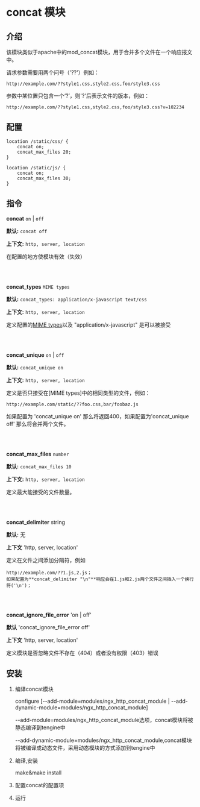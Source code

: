# concat 模块

## 介绍

该模块类似于apache中的mod_concat模块，用于合并多个文件在一个响应报文中。

请求参数需要用两个问号（'??'）例如：

    http://example.com/??style1.css,style2.css,foo/style3.css
    
参数中某位置只包含一个‘?’，则'?'后表示文件的版本，例如：

    http://example.com/??style1.css,style2.css,foo/style3.css?v=102234

## 配置

    location /static/css/ {
        concat on;
        concat_max_files 20;
    }
    
    location /static/js/ {
        concat on;
        concat_max_files 30;
    }

## 指令

**concat** `on` | `off`

**默认:** `concat off`

**上下文:** `http, server, location` 
     
在配置的地方使模块有效（失效）

<br/>
<br/>

**concat_types** `MIME types`

**默认:** `concat_types: application/x-javascript text/css`

**上下文:** `http, server, location`

定义配置的[MIME types](http://en.wikipedia.org/wiki/MIME_type)以及 "application/x-javascript" 是可以被接受

<br/>
<br/>

**concat_unique** `on` | `off`

**默认:** `concat_unique on`

**上下文:** `http, server, location`

定义是否只接受在[MIME types]中的相同类型的文件，例如：

    http://example.com/static/??foo.css,bar/foobaz.js
如果配置为 'concat_unique on' 那么将返回400，如果配置为'concat_unique off'
那么将合并两个文件。

<br/>
<br/>

**concat\_max\_files** `number`

**默认:** `concat_max_files 10`
                
**上下文:** `http, server, location`

定义最大能接受的文件数量。

<br/>
<br/>

**concat_delimiter** string

**默认:**  无 

**上下文** 'http, server, location'

定义在文件之间添加分隔符，例如

    http://example.com/??1.js,2.js； 
    如果配置为**concat_delimiter "\n"**响应会在1.js和2.js两个文件之间插入一个换行符('\n')；

<br/>
<br/>

**concat_ignore_file_error** 'on | off'
       
**默认** 'concat_ignore_file_error off'
         
**上下文** 'http, server, location'
       
定义模块是否忽略文件不存在（404）或者没有权限（403）错误

## 安装

 1. 编译concat模块
         
    configure  [--add-module=modules/ngx_http_concat_module | --add-dynamic-module=modules/ngx_http_concat_module]

    --add-module=modules/ngx_http_concat_module选项，concat模块将被静态编译到tengine中

    --add-dynamic-module=modules/ngx_http_concat_module,concat模块将被编译成动态文件，采用动态模块的方式添加到tengine中

 2. 编译,安装

    make&make install
 
 3. 配置concat的配置项
 
 4. 运行
